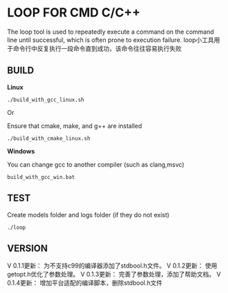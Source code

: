 # LOOP FOR CMD C/C++
The loop tool is used to repeatedly execute a command on the command line until successful, which is often prone to execution failure.
loop小工具用于命令行中反复执行一段命令直到成功，该命令往往容易执行失败
## BUILD
**Linux**
```
./build_with_gcc_linux.sh
```
Or

Ensure that cmake, make, and g++ are installed
```
./build_with_cmake_linux.sh
```

**Windows**

You can change gcc to another compiler (such as clang,msvc)
```
build_with_gcc_win.bat
```

## TEST

Create models folder and logs folder (if they do not exist)

```
./loop
```

## VERSION

V 0.1.1更新：
    为不支持c99的编译器添加了stdbool.h文件。
V 0.1.2更新：
    使用getopt.h优化了参数处理。
V 0.1.3更新：
    完善了参数处理，添加了帮助文档。
V 0.1.4更新：
    增加平台适配的编译脚本，删除stdbool.h文件